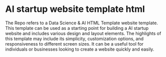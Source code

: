 # AI startup website template html
The Repo refers to a Data Science & AI HTML Template website template. This template can be used as a starting point for building a AI startup website and includes various design and layout elements. The highlights of this template may include its simplicity, customization options, and responsiveness to different screen sizes. It can be a useful tool for individuals or businesses looking to create a website quickly and easily.
